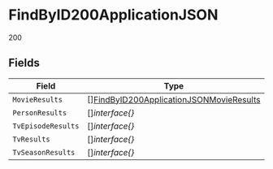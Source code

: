 # FindByID200ApplicationJSON

200


## Fields

| Field                                                                                                         | Type                                                                                                          | Required                                                                                                      | Description                                                                                                   |
| ------------------------------------------------------------------------------------------------------------- | ------------------------------------------------------------------------------------------------------------- | ------------------------------------------------------------------------------------------------------------- | ------------------------------------------------------------------------------------------------------------- |
| `MovieResults`                                                                                                | [][FindByID200ApplicationJSONMovieResults](../../models/operations/findbyid200applicationjsonmovieresults.md) | :heavy_minus_sign:                                                                                            | N/A                                                                                                           |
| `PersonResults`                                                                                               | []*interface{}*                                                                                               | :heavy_minus_sign:                                                                                            | N/A                                                                                                           |
| `TvEpisodeResults`                                                                                            | []*interface{}*                                                                                               | :heavy_minus_sign:                                                                                            | N/A                                                                                                           |
| `TvResults`                                                                                                   | []*interface{}*                                                                                               | :heavy_minus_sign:                                                                                            | N/A                                                                                                           |
| `TvSeasonResults`                                                                                             | []*interface{}*                                                                                               | :heavy_minus_sign:                                                                                            | N/A                                                                                                           |